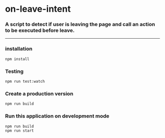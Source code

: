 # on-leave-intent
### A script to detect if user is leaving the page and call an action to be executed before leave.

--------------------------------

### installation
```terminal
npm install
```

### Testing
```terminal
npm run test:watch
```

### Create a production version
```terminal
npm run build
```

### Run this application on development mode
```terminal
npm run build
npm run start
```
